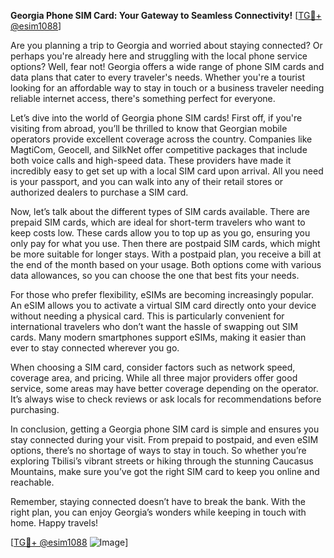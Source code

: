 **Georgia Phone SIM Card: Your Gateway to Seamless Connectivity!** [[TG💪+ @esim1088](https://t.me/s/esim1088)]

Are you planning a trip to Georgia and worried about staying connected? Or perhaps you're already here and struggling with the local phone service options? Well, fear not! Georgia offers a wide range of phone SIM cards and data plans that cater to every traveler's needs. Whether you're a tourist looking for an affordable way to stay in touch or a business traveler needing reliable internet access, there's something perfect for everyone.

Let’s dive into the world of Georgia phone SIM cards! First off, if you're visiting from abroad, you’ll be thrilled to know that Georgian mobile operators provide excellent coverage across the country. Companies like MagtiCom, Geocell, and SilkNet offer competitive packages that include both voice calls and high-speed data. These providers have made it incredibly easy to get set up with a local SIM card upon arrival. All you need is your passport, and you can walk into any of their retail stores or authorized dealers to purchase a SIM card.

Now, let’s talk about the different types of SIM cards available. There are prepaid SIM cards, which are ideal for short-term travelers who want to keep costs low. These cards allow you to top up as you go, ensuring you only pay for what you use. Then there are postpaid SIM cards, which might be more suitable for longer stays. With a postpaid plan, you receive a bill at the end of the month based on your usage. Both options come with various data allowances, so you can choose the one that best fits your needs.

For those who prefer flexibility, eSIMs are becoming increasingly popular. An eSIM allows you to activate a virtual SIM card directly onto your device without needing a physical card. This is particularly convenient for international travelers who don’t want the hassle of swapping out SIM cards. Many modern smartphones support eSIMs, making it easier than ever to stay connected wherever you go.

When choosing a SIM card, consider factors such as network speed, coverage area, and pricing. While all three major providers offer good service, some areas may have better coverage depending on the operator. It’s always wise to check reviews or ask locals for recommendations before purchasing.

In conclusion, getting a Georgia phone SIM card is simple and ensures you stay connected during your visit. From prepaid to postpaid, and even eSIM options, there’s no shortage of ways to stay in touch. So whether you’re exploring Tbilisi’s vibrant streets or hiking through the stunning Caucasus Mountains, make sure you’ve got the right SIM card to keep you online and reachable. 

Remember, staying connected doesn’t have to break the bank. With the right plan, you can enjoy Georgia’s wonders while keeping in touch with home. Happy travels!

[[TG💪+ @esim1088](https://t.me/s/esim1088) ![Image](https://i.postimg.cc/Y0z9fWf4/image.png)]